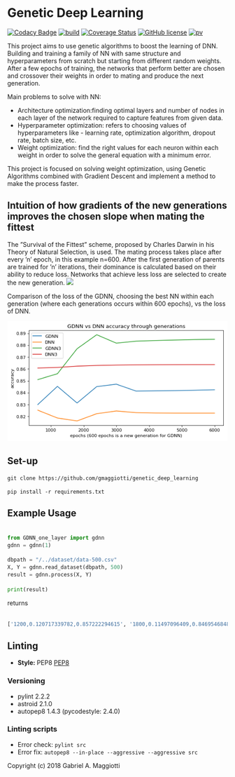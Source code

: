 # Genetic Deep Learning
[![Codacy Badge](https://api.codacy.com/project/badge/Grade/010b7619b1444d20997b281e889c562d)](https://app.codacy.com/app/patelotech/genetic_deep_learning?utm_source=github.com&utm_medium=referral&utm_content=patelotech/genetic_deep_learning&utm_campaign=Badge_Grade_Dashboard)
[![build](https://travis-ci.com/patelotech/genetic_deep_learning.svg?branch=master)](https://travis-ci.org/patelotech/genetic_deep_learning)
[![Coverage Status](https://coveralls.io/repos/github/patelotech/genetic_deep_learning/badge.svg?branch=master)](https://coveralls.io/github/patelotech/genetic_deep_learning?branch=master)
[![GitHub license](https://img.shields.io/badge/license-MIT-blue.svg)](https://github.com/gmaggiotti/genetic_deep_learning/blob/master/LICENSE.md)
[![pv](https://img.shields.io/badge/python-2.7-blue.svg)]()

This project aims to use genetic algorithms to boost the learning of DNN.  Building and training a family  of NN with same structure and hyperparameters from scratch but starting from different random weights.   After a few epochs of training, the networks that perform better are chosen and crossover their weights in order to mating and produce the next generation. 

Main problems to solve with NN:

-   Architecture optimization:finding optimal layers and number of nodes in each layer of the network required to capture features from given data.
-   Hyperparameter optimization: refers to choosing values of hyperparameters like - learning rate, optimization algorithm, dropout rate, batch size, etc. 
-   Weight optimization: find the right values for each neuron within each weight in order to solve the general equation with a minimum error.

This project is focused on solving weight optimization, using Genetic Algorithms combined with Gradient Descent and implement a method to make the process faster.

## Intuition of how gradients of the new generations improves the chosen slope when mating the fittest

 The ”Survival of the Fittest” scheme, proposed by Charles Darwin in his Theory of Natural Selection, is used.  The mating process takes place after every ’n’ epoch, in this example n=600. After the first generation of parents are trained for ’n’ iterations, their dominance is calculated based on their ability to reduce loss.  Networks that achieve less loss are selected to create the new generation.
![](img/image2.png)

Comparison of the loss of the GDNN, choosing the best NN within each generation (where each generations occurs within 600 epochs),  vs the loss of DNN.

![](img/acc.png)

## Set-up

` git clone https://github.com/gmaggiotti/genetic_deep_learning `

` pip install -r requirements.txt `

## Example Usage

```python

from GDNN_one_layer import gdnn
gdnn = gdnn(1)

dbpath = "/../dataset/data-500.csv"
X, Y = gdnn.read_dataset(dbpath, 500)
result = gdnn.process(X, Y)

print(result)

```

returns

```python

['1200,0.120717339782,0.857222294615', '1800,0.11497096409,0.846954684894', '2400,0.101505972685,0.841761424897', '3000,0.10017558906,0.843147897998', '3600,0.0996719998151,0.843389434766', '4200,0.0993791016308,0.843680275864', '4800,0.0991470908876,0.843948313688', '5400,0.0989582101751,0.84413401096', '6000,0.0988006379775,0.844216436793']

```

## Linting

-   **Style:** PEP8
[PEP8](https://www.python.org/dev/peps/pep-0008/ "Pep 8")

### Versioning

-   pylint 2.2.2
-   astroid 2.1.0
-   autopep8 1.4.3 (pycodestyle: 2.4.0)

### Linting scripts

-   Error check: `pylint src`
-   Error fix:  `autopep8 --in-place --aggressive --aggressive src`

Copyright (c) 2018 Gabriel A. Maggiotti
